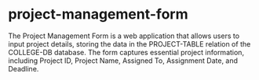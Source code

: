 # project-management-form
The Project Management Form is a web application that allows users to input project details, storing the data in the PROJECT-TABLE relation of the COLLEGE-DB database. The form captures essential project information, including Project ID, Project Name, Assigned To, Assignment Date, and Deadline.
